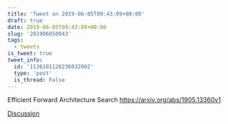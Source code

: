 ```yaml
---
title: 'Tweet on 2019-06-05T09:43:09+00:00'
draft: true
date: 2019-06-05T09:43:09+00:00
slug: '201906050943'
tags:
  - tweets
is_tweet: true
tweet_info:
  id: '1136101120236032002'
  type: 'post'
  is_thread: False
---
```




Efficient Forward Architecture Search <https://arxiv.org/abs/1905.13360v1>

[Discussion](https://x.com/sytelus/status/1136101120236032002)

